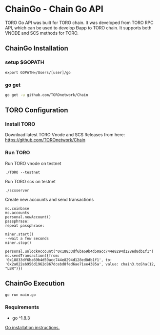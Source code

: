 # ChainGo - Chain Go API

TORO Go API was built for TORO chain. It was developed from TORO RPC API, which can be used to develop Ðapp to TORO chain. It supports both VNODE and SCS methods for TORO.

## ChainGo Installation

### setup $GOPATH

```
export GOPATH=/Users/[user]/go
```

### go get

```bash
go get -u github.com/TOROnetwork/Chain
```

## TORO Configuration

### Install TORO

Download latest TORO Vnode and SCS Releases from here: https://github.com/TOROnetwork/Chain

### Run TORO

Run TORO vnode on testnet
```
./TORO --testnet
```
Run TORO scs on testnet
```
./scsserver
```

Create new accounts and send transactions

```
mc.coinbase
mc.accounts
personal.newAccount()
passphrase:
repeat passphrase:

miner.start()
--wait a few seconds
miner.stop()

personal.unlockAccount("0x18833df6ba69b4d50acc744e8294d128ed8db1f1")
mc.sendTransaction({from: '0x18833df6ba69b4d50acc744e8294d128ed8db1f1', to: '0x2a022eb956d1962d867dcebd8fed6ae71ee4385a', value: chain3.toSha(12, "LBR")}) 
```

## ChainGo Execution
```bash
go run main.go
```

### Requirements

* go ^1.8.3

[Go installation instructions.](https://golang.org/doc/install)

